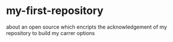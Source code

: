 # my-first-repository
about an open source which encripts the acknowledgement of my repository to build my carrer options 

